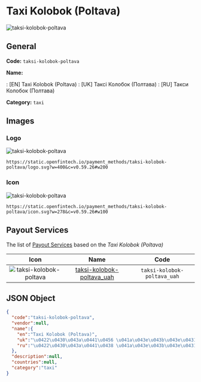 
# Taxi Kolobok (Poltava) 
![taksi-kolobok-poltava](https://static.openfintech.io/payment_methods/taksi-kolobok-poltava/logo.svg?w=400&c=v0.59.26#w200)  

## General 
**Code:** `taksi-kolobok-poltava` 
 
**Name:** 
 
:	[EN] Taxi Kolobok (Poltava) 
:	[UK] Таксі Колобок (Полтава) 
:	[RU] Такси Колобок (Полтава) 
 
**Category:** `taxi` 
 

## Images 

### Logo 
![taksi-kolobok-poltava](https://static.openfintech.io/payment_methods/taksi-kolobok-poltava/logo.svg?w=400&c=v0.59.26#w200)  

```
https://static.openfintech.io/payment_methods/taksi-kolobok-poltava/logo.svg?w=400&c=v0.59.26#w200
```  

### Icon 
![taksi-kolobok-poltava](https://static.openfintech.io/payment_methods/taksi-kolobok-poltava/icon.svg?w=278&c=v0.59.26#w100)  

```
https://static.openfintech.io/payment_methods/taksi-kolobok-poltava/icon.svg?w=278&c=v0.59.26#w100
```  

## Payout Services 
 
The list of [Payout Services](/payout-services/) based on the _Taxi Kolobok (Poltava)_ 

|Icon|Name|Code| 
|:---:|:---:|:---:| 
|![taksi-kolobok-poltava](https://static.openfintech.io/payout_methods/taksi-kolobok-poltava/icon.svg?w=278&c=v0.59.26#w40) |[taksi-kolobok-poltava_uah](/payout-services/taksi-kolobok-poltava_uah/)|`taksi-kolobok-poltava_uah`| 
 

## JSON Object 

```json
{
  "code":"taksi-kolobok-poltava",
  "vendor":null,
  "name":{
    "en":"Taxi Kolobok (Poltava)",
    "uk":"\u0422\u0430\u043a\u0441\u0456 \u041a\u043e\u043b\u043e\u0431\u043e\u043a (\u041f\u043e\u043b\u0442\u0430\u0432\u0430)",
    "ru":"\u0422\u0430\u043a\u0441\u0438 \u041a\u043e\u043b\u043e\u0431\u043e\u043a (\u041f\u043e\u043b\u0442\u0430\u0432\u0430)"
  },
  "description":null,
  "countries":null,
  "category":"taxi"
}
```  
